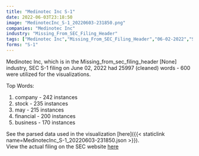 ```yaml
---
title: "Medinotec Inc S-1"
date: 2022-06-03T23:18:50
image: "MedinotecInc_S-1_20220603-231850.png"
companies: "Medinotec Inc"
industry: "Missing_From_SEC_Filing_Header"
tags: ["Medinotec Inc","Missing_From_SEC_Filing_Header","06-02-2022","S-1"]
forms: "S-1"
---
```

Medinotec Inc, which is in the Missing_from_sec_filing_header [None] industry, SEC S-1 filing on June 02, 2022 had 25997 (cleaned) words - 600 were utilized for the visualizations.

Top Words:
1. company - 242 instances
2. stock - 235 instances
3. may - 215 instances
4. financial - 200 instances
5. business - 170 instances


See the parsed data used in the visualization [here]({{< staticlink name=MedinotecInc_S-1_20220603-231850.json >}}).  
View the actual filing on the SEC website [here](https://www.sec.gov/Archives/edgar/data/1931055/0001663577-22-000339.txt)